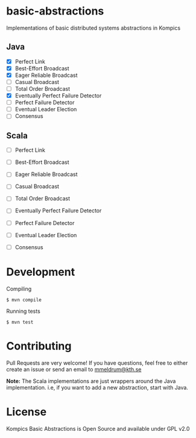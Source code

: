 # basic-abstractions

Implementations of basic distributed systems abstractions in Kompics

## Java
- [x] Perfect Link
- [x] Best-Effort Broadcast
- [x] Eager Reliable Broadcast
- [ ] Casual Broadcast
- [ ] Total Order Broadcast
- [x] Eventually Perfect Failure Detector
- [ ] Perfect Failure Detector
- [ ] Eventual Leader Election
- [ ] Consensus

## Scala
- [ ] Perfect Link
- [ ] Best-Effort Broadcast
- [ ] Eager Reliable Broadcast
- [ ] Casual Broadcast
- [ ] Total Order Broadcast
- [ ] Eventually Perfect Failure Detector
- [ ] Perfect Failure Detector
- [ ] Eventual Leader Election
- [ ] Consensus


# Development

Compiling
```
$ mvn compile
```

Running tests
```
$ mvn test
```

# Contributing

Pull Requests are very welcome! If you have questions, feel free to either create an issue or send an email to mmeldrum@kth.se

**Note:** The Scala implementations are just wrappers around the Java implementation. i.e, if you want to add a new abstraction, start with Java.


# License

Kompics Basic Abstractions is Open Source and available under GPL v2.0





